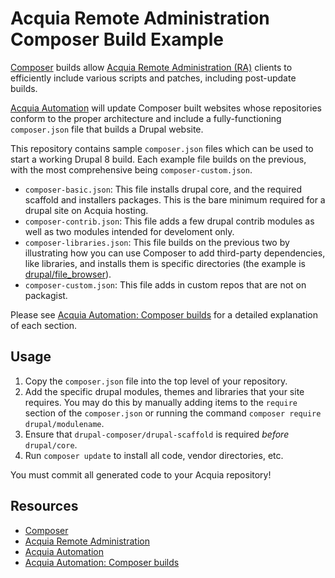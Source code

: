 # Acquia Remote Administration Composer Build Example
[Composer](https://getcomposer.org/) builds allow [Acquia Remote Administration (RA)](https://docs.acquia.com/ra) clients to efficiently include various scripts and patches, including post-update builds.

[Acquia Automation](https://docs.acquia.com/ra/automation) will update Composer built websites whose repositories conform to the proper architecture and include a fully-functioning ```composer.json``` file that builds a Drupal website.

This repository contains sample ```composer.json``` files which can be used to start a working Drupal 8 build. Each example file builds on the previous, with the most comprehensive being ```composer-custom.json```.
* ```composer-basic.json```: This file installs drupal core, and the required scaffold and installers packages. This is the bare minimum required for a drupal site on Acquia hosting.
* ```composer-contrib.json```: This file adds a few drupal contrib modules as well as two modules intended for develoment only.
* ```composer-libraries.json```:  This file builds on the previous two by illustrating how you can use Composer to add third-party dependencies, like libraries, and installs them is specific directories (the example is [drupal/file_browser](https://www.drupal.org/project/file_browser)).
* ```composer-custom.json```: This file adds in custom repos that are not on packagist.

Please see [Acquia Automation: Composer builds](https://docs.acquia.com/ra/automation/composer) for a detailed explanation of each section.

## Usage

1. Copy the ```composer.json``` file into the top level of your repository.
1. Add the specific drupal modules, themes and libraries that your site requires. You may do this by manually adding items to the ```require``` section of the ```composer.json``` or running the command ```composer require drupal/modulename```.
1. Ensure that ```drupal-composer/drupal-scaffold``` is required *before* ```drupal/core```.
1. Run ```composer update``` to install all code, vendor directories, etc.

You must commit all generated code to your Acquia repository!

## Resources

* [Composer](https://getcomposer.org/)
* [Acquia Remote Administration](https://docs.acquia.com/ra)
* [Acquia Automation](https://docs.acquia.com/ra/automation)
* [Acquia Automation: Composer builds](https://docs.acquia.com/ra/automation/composer)
